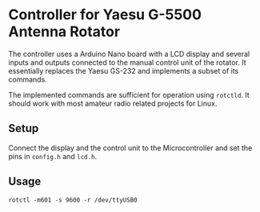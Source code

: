 # Controller for Yaesu G-5500 Antenna Rotator

The controller uses a Arduino Nano board with a LCD display and several inputs
and outputs connected to the manual control unit of the rotator. It essentially
replaces the Yaesu GS-232 and implements a subset of its commands.

The implemented commands are sufficient for operation using `rotctld`. It
should work with most amateur radio related projects for Linux.

## Setup

Connect the display and the control unit to the Microcontroller and set the
pins in `config.h` and `lcd.h`.

## Usage

```
rotctl -m601 -s 9600 -r /dev/ttyUSB0
```
